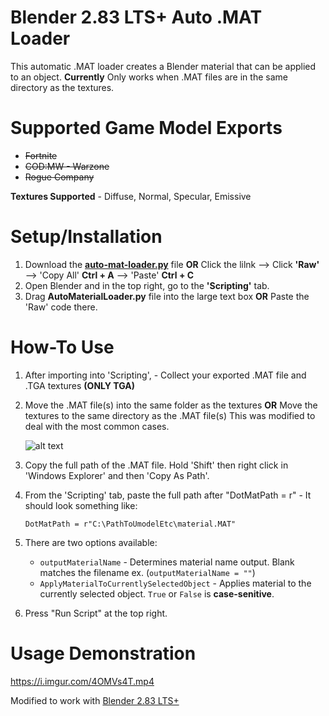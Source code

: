 # Blender 2.83 LTS+ Auto .MAT Loader

This automatic .MAT loader creates a Blender material that can be applied to an object.
**Currently** Only works when .MAT files are in the same directory as the textures.

# Supported Game Model Exports

* ~~Fortnite~~
* ~~COD:MW - Warzone~~
* ~~Rogue Company~~

**Textures Supported** - Diffuse, Normal, Specular, Emissive 

# Setup/Installation

1. Download the **[auto-mat-loader.py](https://github.com/mr910/BlenderFortniteMaterial/blob/master/FortniteMaterialLoader.py)** file **OR** Click the lilnk --> Click **'Raw'** --> 'Copy All' **Ctrl + A** --> 'Paste' **Ctrl + C**
2. Open Blender and in the top right, go to the **'Scripting'** tab.
3. Drag **AutoMaterialLoader.py** file into the large text box **OR** Paste the 'Raw' code there.

# How-To Use

1. After importing into 'Scripting', - Collect your exported .MAT file and .TGA textures **(ONLY TGA)**
2. Move the .MAT file(s) into the same folder as the textures **OR** Move the textures to the same directory as the .MAT file(s)
   This was modified to deal with the most common cases.
   
   ![alt text](https://i.imgur.com/msfkUP8.gif)

3. Copy the full path of the .MAT file. Hold 'Shift' then right click in 'Windows Explorer' and then 'Copy As Path'.
4. From the 'Scripting' tab, paste the full path after "DotMatPath = r" - It should look something like: 

   `DotMatPath = r"C:\PathToUmodelEtc\material.MAT"`
   
5. There are two options available:
   
   * `outputMaterialName` - Determines material name output. Blank matches the filename ex. (`outputMaterialName = ""`)
   * `ApplyMaterialToCurrentlySelectedObject` - Applies material to the currently selected object. `True` or `False` is __case-senitive__.
   
6. Press "Run Script" at the top right.

# Usage Demonstration

https://i.imgur.com/4OMVs4T.mp4

Modified to work with [Blender 2.83 LTS+](https://www.blender.org/download/lts/)

